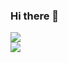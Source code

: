 ### Hi there 👋

<a href="https://akhzarjaved.github.io/">
  <img align="center" src="https://github-readme-stats.vercel.app/api?username=akhzarjaved&count_private=true&show_icons=true&theme=radical" />
</a>
<br>
<a href="https://akhzarjaved.github.io/">
  <img align="center" src="https://github-readme-stats.vercel.app/api/top-langs/?username=akhzarjaved&layout=compact&langs_count=8" />
</a>

<!--
**akhzarjaved/akhzarjaved** is a ✨ _special_ ✨ repository because its `README.md` (this file) appears on your GitHub profile.

Here are some ideas to get you started:

- 🔭 I’m currently working on ...
- 🌱 I’m currently learning ...
- 👯 I’m looking to collaborate on ...
- 🤔 I’m looking for help with ...
- 💬 Ask me about ...
- 📫 How to reach me: ...
- 😄 Pronouns: ...
- ⚡ Fun fact: ...
-->
